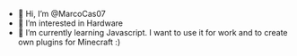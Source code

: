 - 👋 Hi, I’m @MarcoCas07
- 👀 I’m interested in Hardware
- 🌱 I’m currently learning Javascript. I want to use it for work and to create own plugins for Minecraft :)
